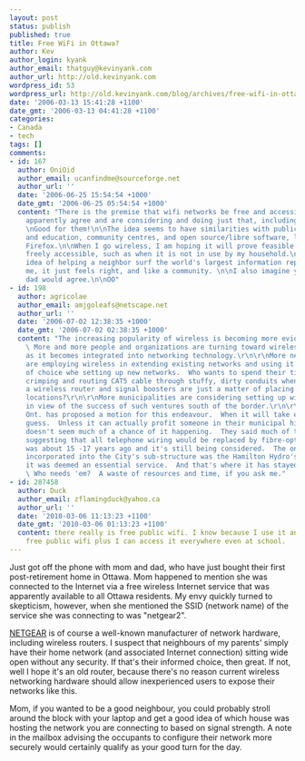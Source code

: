 ```yaml
---
layout: post
status: publish
published: true
title: Free WiFi in Ottawa?
author: Kev
author_login: kyank
author_email: thatguy@kevinyank.com
author_url: http://old.kevinyank.com
wordpress_id: 53
wordpress_url: http://old.kevinyank.com/blog/archives/free-wifi-in-ottawa/
date: '2006-03-13 15:41:28 +1100'
date_gmt: '2006-03-13 04:41:28 +1100'
categories:
- Canada
- tech
tags: []
comments:
- id: 167
  author: OniOid
  author_email: ucanfindme@sourceforge.net
  author_url: ''
  date: '2006-06-25 15:54:54 +1000'
  date_gmt: '2006-06-25 05:54:54 +1000'
  content: "There is the premise that wifi networks be free and accessible, and many
    apparently agree and are considering and doing just that, including governments.
    \nGood for them!\n\nThe idea seems to have similarities with public libraries
    and education, community centres, and open source/libre software, like Linux or
    Firefox.\n\nWhen I go wireless, I am hoping it will prove feasible to leave it
    freely accessible, such as when it is not in use by my household.\nI like the
    idea of helping a neighbor surf the world's largest information repository. To
    me, it just feels right, and like a community. \n\nI also imagine your mom and
    dad would agree.\n\nOO"
- id: 198
  author: agricolae
  author_email: amjgoleafs@netscape.net
  author_url: ''
  date: '2006-07-02 12:38:35 +1000'
  date_gmt: '2006-07-02 02:38:35 +1000'
  content: "The increasing popularity of wireless is becoming more evident everyday.
    \ More and more people and organizations are turning toward wireless networking
    as it becomes integrated into networking technology.\r\n\r\nMore networking techs
    are employing wireless in extending existing networks and using it as a protocol
    of choice whe setting up new networks.  Who wants to spend their time cutting,
    crimping and routing CAT5 cable through stuffy, dirty conduits when setting up
    a wireless router and signal boosters are just a matter of placing them at effective
    locations?\r\n\r\nMore municipalities are considering setting up wireless networks
    in view of the success of such ventures south of the border.\r\n\r\nHamilton,
    Ont. has proposed a motion for this endeavour.  When it will take effect is anyone's
    guess.  Unless it can actually profit someone in their municipal hierarchy, there
    doesn't seem much of a chance of it happening.  They said much of the same when
    suggesting that all telephone wiring would be replaced by fibre-optics.  This
    was about 15 -17 years ago and it's still being considered.  The only fibre-optic
    incorporated into the City's sub-structure was the Hamilton Hydro's Network because
    it was deemed an essential service.  And that's where it has stayed.\r\n\r\nPoliticians!
    \ Who needs 'em?  A waste of resources and time, if you ask me."
- id: 287458
  author: Duck
  author_email: zflamingduck@yahoo.ca
  author_url: ''
  date: '2010-03-06 11:13:23 +1100'
  date_gmt: '2010-03-06 01:13:23 +1100'
  content: there really is free public wifi. I know because I use it and it is called
    free public wifi plus I can access it everywhere even at school.
---
```

<p>Just got off the phone with mom and dad, who have just bought their first post-retirement home in Ottawa. Mom happened to mention she was connected to the Internet via a free wireless Internet service that was apparently available to all Ottawa residents. My envy quickly turned to skepticism, however, when she mentioned the SSID (network name) of the service she was connecting to was "netgear2".</p>
<p><a href="http://netgear.com/">NETGEAR</a> is of course a well-known manufacturer of network hardware, including wireless routers. I suspect that neighbours of my parents' simply have their home network (and associated Internet connection) sitting wide open without any security. If that's their informed choice, then great. If not, well I hope it's an old router, because there's no reason current wireless networking hardware should allow inexperienced users to expose their networks like this.</p>
<p>Mom, if you wanted to be a good neighbour, you could probably stroll around the block with your laptop and get a good idea of which house was hosting the network you are connecting to based on signal strength. A note in the mailbox advising the occupants to configure their network more securely would certainly qualify as your good turn for the day.</p>

